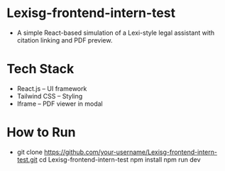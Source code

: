 # Lexisg-frontend-intern-test

- A simple React-based simulation of a Lexi-style legal assistant with citation linking and PDF preview.

# Tech Stack
- React.js – UI framework
- Tailwind CSS – Styling
- Iframe – PDF viewer in modal

# How to Run
- git clone https://github.com/your-username/Lexisg-frontend-intern-test.git
cd Lexisg-frontend-intern-test
npm install
npm run dev
